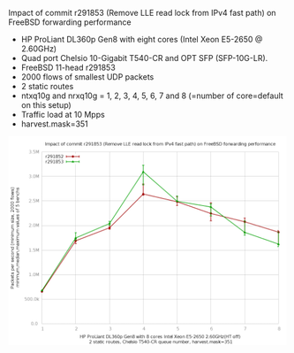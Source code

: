 Impact of commit r291853 (Remove LLE read lock from IPv4 fast path) on FreeBSD forwarding performance
  - HP ProLiant DL360p Gen8 with eight cores (Intel Xeon E5-2650 @ 2.60GHz)
  - Quad port Chelsio 10-Gigabit T540-CR and OPT SFP (SFP-10G-LR).
  - FreeBSD 11-head r291853
  - 2000 flows of smallest UDP packets
  - 2 static routes
  - ntxq10g and nrxq10g = 1, 2, 3, 4, 5, 6, 7 and 8 (=number of core=default on this setup)
  - Traffic load at 10 Mpps
  - harvest.mask=351

![Impact of commit r291853 (Remove LLE read lock from IPv4 fast path) on FreeBSD forwarding performance](graph.png)
